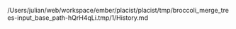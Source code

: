 /Users/julian/web/workspace/ember/placist/placist/tmp/broccoli_merge_trees-input_base_path-hQrH4qLi.tmp/1/History.md